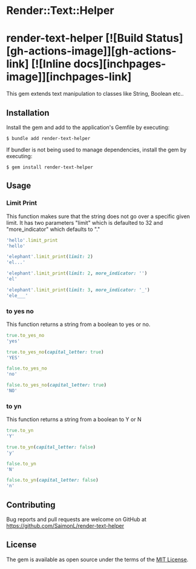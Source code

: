# Render::Text::Helper
# render-text-helper [![Build Status][gh-actions-image]][gh-actions-link] [![Inline docs][inchpages-image]][inchpages-link]

This gem extends text manipulation to classes like String, Boolean etc..

## Installation

Install the gem and add to the application's Gemfile by executing:

    $ bundle add render-text-helper

If bundler is not being used to manage dependencies, install the gem by executing:

    $ gem install render-text-helper

## Usage

### Limit Print

This function makes sure that the string does not go over a specific given limit.
It has two parameters "limit" which is defaulted to 32 and "more_indicator" which
defaults to "."

```ruby
'hello'.limit_print
'hello'

'elephant'.limit_print(limit: 2)
'el...'

'elephant'.limit_print(limit: 2, more_indicator: '')
'el'

'elephant'.limit_print(limit: 3, more_indicator: '_')
'ele___'
```

### to yes no

This function returns a string from a boolean to yes or no.

```ruby
true.to_yes_no
'yes'

true.to_yes_no(capital_letter: true)
'YES'

false.to_yes_no
'no'

false.to_yes_no(capital_letter: true)
'NO'
```

### to yn

This function returns a string from a boolean to Y or N

```ruby
true.to_yn
'Y'

true.to_yn(capital_letter: false)
'y'

false.to_yn
'N'

false.to_yn(capital_letter: false)
'n'
```

## Contributing

Bug reports and pull requests are welcome on GitHub at https://github.com/SaimonL/render-text-helper

## License

The gem is available as open source under the terms of the [MIT License](https://opensource.org/licenses/MIT).
